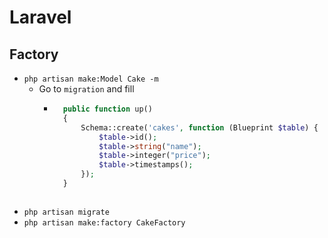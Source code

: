 # Laravel
## Factory
- `php artisan make:Model Cake -m`
    - Go to `migration` and fill
        - ~~~php
            public function up()
            {
                Schema::create('cakes', function (Blueprint $table) {
                    $table->id();
                    $table->string("name");
                    $table->integer("price");
                    $table->timestamps();
                });
            }
        ~~~
- `php artisan migrate`
- `php artisan make:factory CakeFactory`